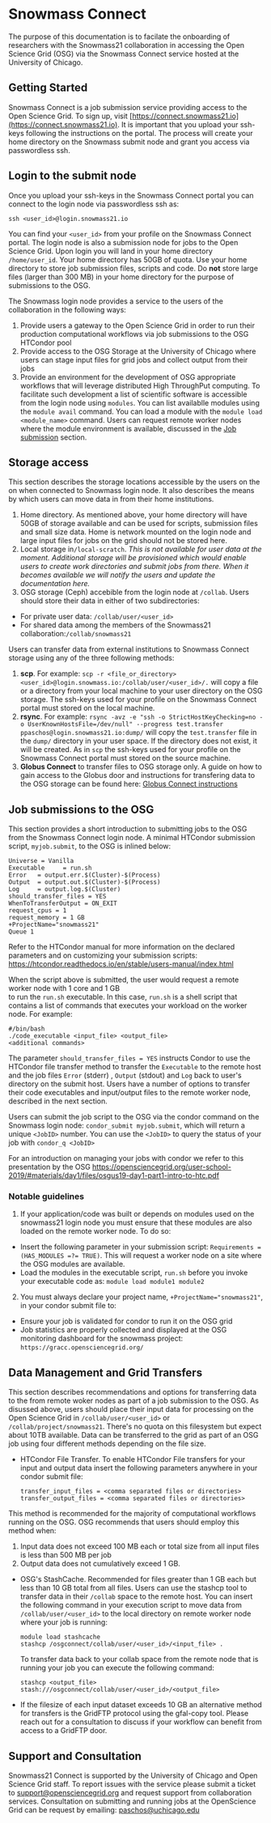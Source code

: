 # Snowmass Connect

The purpose of this documentation is to facilate the onboarding of researchers with the Snowmass21 collaboration in accessing
the Open Science Grid (OSG) via the Snowmass Connect service hosted at the University of Chicago.
  
## Getting Started

Snowmass Connect is a job submission service providing access to the Open Science Grid. To sign up, visit [https://connect.snowmass21.io](https://connect.snowmass21.io). It is important that you upload your ssh-keys following the instructions on the portal. The process will create your
home directory on the Snowmass submit node and grant you access via passwordless ssh.

## Login to the submit node

Once you upload your ssh-keys in the Snowmass Connect portal you can connect to the login node via passwordless ssh as:

`ssh <user_id>@login.snowmass21.io` 

You can find your `<user_id>` from your profile on the Snowmass Connect portal. 
The login node is also a submission node for jobs to the Open Science Grid. Upon login you will land in your home directory `/home/user_id`. Your home 
directory has 50GB of quota. Use your home directory to store job submission files, scripts and code. Do **not** store large files (larger than 300 MB) in your home directory for the purpose of submissions to the OSG. 

The Snowmass login node provides a service to the users of the collaboration in the following ways:

1. Provide users a gateway to the Open Science Grid in order to 
run their production computational workflows via job submissions to the OSG HTCondor pool
2. Provide access to the OSG Storage at the University of Chicago where users can stage input files for grid jobs and collect
output from their jobs
3. Provide an environment for the development of OSG appropriate workflows that will leverage distributed High ThroughPut 
computing. To facilitate such development a list of scientific software is accessible from the login node using `modules`. You can list availablle 
modules using the `module avail` command. You can load a module with the `module load <module_name>` command. Users can request remote worker
nodes where the module environment is available, discussed in the [Job submission](#Job-submissions-to-the-OSG) section.

## Storage access

This section describes the storage locations accessible by the users on the on when connected to Snowmass login node. It also describes the means by which
users can move data in from their home institutions.

1. Home directory. As mentioned above, your home directory will have 50GB of storage  available and can
be used for scripts, submission files and small size data. Home is network mounted on the login node and large input 
files for jobs on the grid should not be stored here.
2. Local storage in`/local-scratch`. *This is not available for user data at the moment. Additional storage will be*
*provisioned which would enable users to create work directories and submit jobs from there.*
*When it becomes available we will notify the users and update the documentation here.*
3. OSG storage (Ceph) accebible from the login node at `/collab`. Users should store their 
data in either of two subdirectories:  
* For private user data: `/collab/user/<user_id>`  
* For shared data among the members of the Snowmass21 collaboration:`/collab/snowmass21`

Users can transfer data from external institutions to Snowmass Connect storage using any of the three following methods:
1. **scp**. For example: `scp -r <file_or_directory> <user_id>@login.snowmass.io:/collab/user/<user_id>/.` will copy a file or a directory
from your local machine to your user directory on the OSG storage. The ssh-keys used for your profile on the Snowmass Connect portal 
must stored on the local machine.
2. **rsync**. For example: `rsync -avz -e "ssh -o StrictHostKeyChecking=no -o UserKnownHostsFile=/dev/null" --progress test.transfer ppaschos@login.snowmass21.io:dump/` will copy the `test.transfer` file in the `dump/` directory in your user space. If the directory 
does not exist, it will be created. As in `scp` the ssh-keys used for your profile on the Snowmass Connect portal 
must stored on the source machine.
3. **Globus Connect** to transfer files to OSG storage only. A guide on how to gain access to the Globus door and instructions for transfering 
data to the OSG storage can be found here: [Globus Connect instructions](globus.md)

 
## Job submissions to the OSG

This section provides a short introduction to submitting jobs to the OSG from the Snowmass Connect login node. 
A minimal HTCondor submission script, `myjob.submit`, to the OSG is inlined below:

    Universe = Vanilla
    Executable     = run.sh
    Error   = output.err.$(Cluster)-$(Process)
    Output  = output.out.$(Cluster)-$(Process)
    Log     = output.log.$(Cluster)
    should_transfer_files = YES
    WhenToTransferOutput = ON_EXIT
    request_cpus = 1
    request_memory = 1 GB
    +ProjectName="snowmass21"
    Queue 1

Refer to the HTCondor manual for more information on the declared parameters and on customizing your submission scripts: https://htcondor.readthedocs.io/en/stable/users-manual/index.html

When the script above is submitted, the user would request a remote worker node with 1 core and 1 GB  
to run the `run.sh` executable. In this case, `run.sh` is a shell script that contains a list of commands 
that executes your workload on the worker node.  For example: 

    #/bin/bash
    ./code_executable <input_file> <output_file>
    <additional commands>

The parameter `should_transfer_files = YES` instructs Condor to use the HTCondor file transfer 
method to transfer the `Executable` to the remote host and the job files `Error` (stderr) , `Output` (stdout) and `Log` 
back to user's directory on the submit host. Users have a number of options to transfer
their code executables and input/output files to the remote worker node, described in the next section.

Users can submit the job script to the OSG via the condor command on the Snowmass login node: 
`condor_submit myjob.submit`, which will return a unique `<JobID>` number. 
You can use the `<JobID>` to query the status of your job with `condor_q <JobID>`

For an introduction on managing your jobs with condor we refer to this presentation by the OSG
https://opensciencegrid.org/user-school-2019/#materials/day1/files/osgus19-day1-part1-intro-to-htc.pdf

### Notable guidelines

1. If your application/code was built or depends on modules used on the snowmass21 login node you must 
ensure that these modules are also loaded on the remote worker node. To do so:
* Insert the following parameter in your submission script: `Requirements = (HAS_MODULES =?= TRUE)`. This will 
request a worker node on a site where the OSG modules are available.
* Load the modules in the executable script, `run.sh` before you invoke your executable code as: `module load module1 module2`
2. You must always declare your project name, `+ProjectName="snowmass21"`, in your condor submit file to:
* Ensure your job is validated for condor to run it on the OSG grid
* Job statistics are properly collected and displayed at the OSG monitoring dashboard for the snowmass project: `https://gracc.opensciencegrid.org/`

## Data Management and Grid Transfers

This section describes recommendations and options for transferring data to the from remote woker nodes as part of a job submission to the OSG.
As disussed above, users should place their input data for processing on the Open Science Grid in `/collab/user/<user_id>` or `/collab/project/snowmass21`. There's no quota on this filesystem but expect about 10TB available. Data can be transferred to the grid as part of an OSG job using four different methods depending on the file size.

* HTCondor File Transfer. To enable HTCondor File transfers for your input and output data insert the following parameters
anywhere in your condor submit file:

      transfer_input_files = <comma separated files or directories>
      transfer_output_files = <comma separated files or directories>

This method is recommended for the majority of computational workflows running on the OSG. OSG recommends that users should employ this method when:

1. Input data does not exceed 100 MB each or total size from all input files is less than 500 MB per job
2. Output data does not cumulatively exceed 1 GB.

* OSG's StashCache. Recommended for files greater than 1 GB each but less than 10 GB total from all files. 
Users can use the stashcp tool to transfer data in their `/collab` space to the remote host. 
You can insert the following command in your execution script to  move data from `/collab/user/<user_id>` to the local
directory on remote worker node where your job is running: 

      module load stashcache
      stashcp /osgconnect/collab/user/<user_id>/<input_file> .

  To transfer data back to your collab space from the remote node that is running your job you can execute the following command:

      stashcp <output_file> stash:///osgconnect/collab/user/<user_id>/<output_file>
    
* If the filesize of each input dataset exceeds 10 GB an alternative method for transfers is the GridFTP protocol using the gfal-copy tool. Please reach out 
for a consultation to discuss if your workflow can benefit from access to a GridFTP door. 

## Support and Consultation

Snowmass21 Connect is supported by the University of Chicago and Open Science Grid staff. To report issues with the service please submit a ticket to
support@opensciencegrid.org and request support from collaboration services. Consultation on submitting and running jobs at the OpenScience Grid
can be request by emailing: paschos@uchicago.edu
